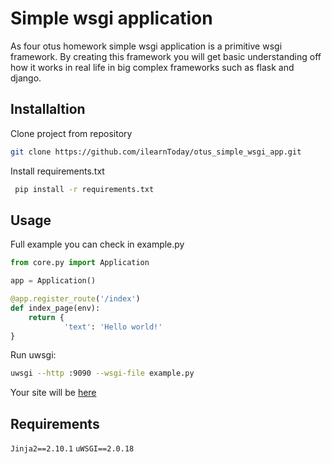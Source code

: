 # Simple wsgi application
As four otus homework simple wsgi application is a primitive wsgi framework. By creating this framework you will get basic understanding off how it works in real life in big complex frameworks such as flask and django.
## Installaltion
Clone project from repository
```bash 
git clone https://github.com/ilearnToday/otus_simple_wsgi_app.git
```
Install requirements.txt
```bash
 pip install -r requirements.txt 
```
## Usage
Full example you can check in example.py 
```python
from core.py import Application

app = Application()

@app.register_route('/index')
def index_page(env):
    return {
            'text': 'Hello world!'    
}
```
Run uwsgi:
```bash
uwsgi --http :9090 --wsgi-file example.py 
```
 Your site will be [here](http://localhost:9090)
## Requirements
```Jinja2==2.10.1```
```uWSGI==2.0.18```
